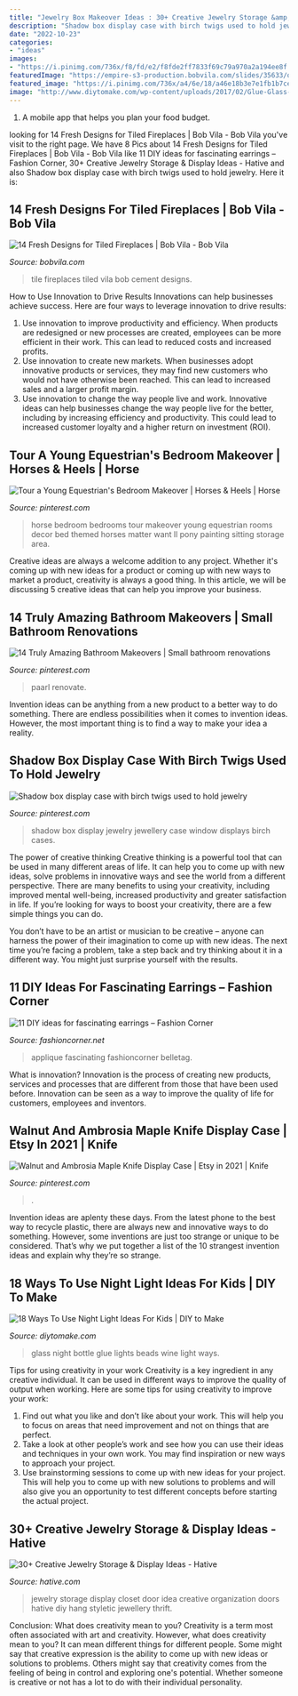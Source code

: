 ```yaml
---
title: "Jewelry Box Makeover Ideas : 30+ Creative Jewelry Storage &amp; Display Ideas"
description: "Shadow box display case with birch twigs used to hold jewelry"
date: "2022-10-23"
categories:
- "ideas"
images:
- "https://i.pinimg.com/736x/f8/fd/e2/f8fde2ff7833f69c79a970a2a194ee8f.jpg"
featuredImage: "https://empire-s3-production.bobvila.com/slides/35633/original/Tiled_Fireplaces_Cement_Tile.jpg?1580133737"
featured_image: "https://i.pinimg.com/736x/a4/6e/18/a46e18b3e7e1fb1b7ce02b63bdc5cb7f--shadow-box-display-case-jewellery-display.jpg"
image: "http://www.diytomake.com/wp-content/uploads/2017/02/Glue-Glass-Beads-Wine-Bottle-Night-Lights.jpg"
---
```



1. A mobile app that helps you plan your food budget.

	

		
looking for 14 Fresh Designs for Tiled Fireplaces | Bob Vila - Bob Vila you've visit to the right page. We have 8 Pics about 14 Fresh Designs for Tiled Fireplaces | Bob Vila - Bob Vila like 11 DIY ideas for fascinating earrings – Fashion Corner, 30+ Creative Jewelry Storage &amp; Display Ideas - Hative and also Shadow box display case with birch twigs used to hold jewelry. Here it is:
		
    
## 14 Fresh Designs For Tiled Fireplaces | Bob Vila - Bob Vila

<img loading=lazy src="https://empire-s3-production.bobvila.com/slides/35633/original/Tiled_Fireplaces_Cement_Tile.jpg?1580133737" onerror="this.onerror=null;this.src='https://tse4.mm.bing.net/th?id=OIP.Ttu1cG-ifDvmN1zSHjUpDAHaFX&amp;pid=15.1';" alt="14 Fresh Designs for Tiled Fireplaces | Bob Vila - Bob Vila">

_Source: bobvila.com_

>tile fireplaces tiled vila bob cement designs. 

	

How to Use Innovation to Drive Results
Innovations can help businesses achieve success. Here are four ways to leverage innovation to drive results:
1. Use innovation to improve productivity and efficiency. When products are redesigned or new processes are created, employees can be more efficient in their work. This can lead to reduced costs and increased profits.
2. Use innovation to create new markets. When businesses adopt innovative products or services, they may find new customers who would not have otherwise been reached. This can lead to increased sales and a larger profit margin.
3. Use innovation to change the way people live and work. Innovative ideas can help businesses change the way people live for the better, including by increasing efficiency and productivity. This could lead to increased customer loyalty and a higher return on investment (ROI).

    
## Tour A Young Equestrian&#039;s Bedroom Makeover | Horses &amp; Heels | Horse

<img loading=lazy src="https://i.pinimg.com/736x/7d/f6/2d/7df62d5eb8c5b99de36dc8670ab3747d.jpg" onerror="this.onerror=null;this.src='https://tse4.mm.bing.net/th?id=OIP.0VRZhOV6A2EG5phif-WBdgHaLH&amp;pid=15.1';" alt="Tour a Young Equestrian&#039;s Bedroom Makeover | Horses &amp; Heels | Horse">

_Source: pinterest.com_

>horse bedroom bedrooms tour makeover young equestrian rooms decor bed themed horses matter want ll pony painting sitting storage area. 

	

Creative ideas are always a welcome addition to any project. Whether it's coming up with new ideas for a product or coming up with new ways to market a product, creativity is always a good thing. In this article, we will be discussing 5 creative ideas that can help you improve your business.

    
## 14 Truly Amazing Bathroom Makeovers | Small Bathroom Renovations

<img loading=lazy src="https://i.pinimg.com/736x/c6/5e/77/c65e779808b5d071e4d626e375d71c95.jpg" onerror="this.onerror=null;this.src='https://tse1.mm.bing.net/th?id=OIP.FdYaOXr0_9l4gAjcNKkRIgHaJ3&amp;pid=15.1';" alt="14 Truly Amazing Bathroom Makeovers | Small bathroom renovations">

_Source: pinterest.com_

>paarl renovate. 

	

Invention ideas can be anything from a new product to a better way to do something. There are endless possibilities when it comes to invention ideas. However, the most important thing is to find a way to make your idea a reality.

    
## Shadow Box Display Case With Birch Twigs Used To Hold Jewelry

<img loading=lazy src="https://i.pinimg.com/736x/a4/6e/18/a46e18b3e7e1fb1b7ce02b63bdc5cb7f--shadow-box-display-case-jewellery-display.jpg" onerror="this.onerror=null;this.src='https://tse4.mm.bing.net/th?id=OIP.4uhvX9terJugSA6tDNEDUgHaJ3&amp;pid=15.1';" alt="Shadow box display case with birch twigs used to hold jewelry">

_Source: pinterest.com_

>shadow box display jewelry jewellery case window displays birch cases. 

	

The power of creative thinking
Creative thinking is a powerful tool that can be used in many different areas of life. It can help you to come up with new ideas, solve problems in innovative ways and see the world from a different perspective.
There are many benefits to using your creativity, including improved mental well-being, increased productivity and greater satisfaction in life. If you’re looking for ways to boost your creativity, there are a few simple things you can do.

You don’t have to be an artist or musician to be creative – anyone can harness the power of their imagination to come up with new ideas. The next time you’re facing a problem, take a step back and try thinking about it in a different way. You might just surprise yourself with the results.

    
## 11 DIY Ideas For Fascinating Earrings – Fashion Corner

<img loading=lazy src="https://fashioncorner.net/wp-content/uploads/2015/06/5-11-DIY-ideas-for-fascinating-earrings-www.fashioncorner.net_.jpg" onerror="this.onerror=null;this.src='https://tse3.mm.bing.net/th?id=OIP.dKlxKV_ZkLAomkvGa0sJRQHaLL&amp;pid=15.1';" alt="11 DIY ideas for fascinating earrings – Fashion Corner">

_Source: fashioncorner.net_

>applique fascinating fashioncorner belletag. 

	

What is innovation?
Innovation is the process of creating new products, services and processes that are different from those that have been used before. Innovation can be seen as a way to improve the quality of life for customers, employees and inventors.

    
## Walnut And Ambrosia Maple Knife Display Case | Etsy In 2021 | Knife

<img loading=lazy src="https://i.pinimg.com/736x/f8/fd/e2/f8fde2ff7833f69c79a970a2a194ee8f.jpg" onerror="this.onerror=null;this.src='https://tse1.mm.bing.net/th?id=OIP.oR1afTaP-6hvfzKtXyEmcAHaLH&amp;pid=15.1';" alt="Walnut and Ambrosia Maple Knife Display Case | Etsy in 2021 | Knife">

_Source: pinterest.com_

>. 

	

Invention ideas are aplenty these days. From the latest phone to the best way to recycle plastic, there are always new and innovative ways to do something. However, some inventions are just too strange or unique to be considered. That’s why we put together a list of the 10 strangest invention ideas and explain why they’re so strange.

    
## 18 Ways To Use Night Light Ideas For Kids | DIY To Make

<img loading=lazy src="http://www.diytomake.com/wp-content/uploads/2017/02/Glue-Glass-Beads-Wine-Bottle-Night-Lights.jpg" onerror="this.onerror=null;this.src='https://tse3.mm.bing.net/th?id=OIP.r6W9E9DQdReMhm_wpFilxwHaJ4&amp;pid=15.1';" alt="18 Ways To Use Night Light Ideas For Kids | DIY to Make">

_Source: diytomake.com_

>glass night bottle glue lights beads wine light ways. 

	

Tips for using creativity in your work
Creativity is a key ingredient in any creative individual. It can be used in different ways to improve the quality of output when working. Here are some tips for using creativity to improve your work: 
1. Find out what you like and don’t like about your work. This will help you to focus on areas that need improvement and not on things that are perfect. 
2. Take a look at other people’s work and see how you can use their ideas and techniques in your own work. You may find inspiration or new ways to approach your project. 
3. Use brainstorming sessions to come up with new ideas for your project. This will help you to come up with new solutions to problems and will also give you an opportunity to test different concepts before starting the actual project. 

    
## 30+ Creative Jewelry Storage &amp; Display Ideas - Hative

<img loading=lazy src="https://hative.com/wp-content/uploads/2015/01/jewelry-storage-display-ideas/31-old-closet-door-display-idea.jpg" onerror="this.onerror=null;this.src='https://tse3.mm.bing.net/th?id=OIP.WDmjR3YVnfWx-6geBf_6-wHaJ4&amp;pid=15.1';" alt="30+ Creative Jewelry Storage &amp; Display Ideas - Hative">

_Source: hative.com_

>jewelry storage display closet door idea creative organization doors hative diy hang styletic jewellery thrift. 

	

Conclusion: What does creativity mean to you?
Creativity is a term most often associated with art and creativity. However, what does creativity mean to you? It can mean different things for different people. Some might say that creative expression is the ability to come up with new ideas or solutions to problems. Others might say that creativity comes from the feeling of being in control and exploring one's potential. Whether someone is creative or not has a lot to do with their individual personality.

